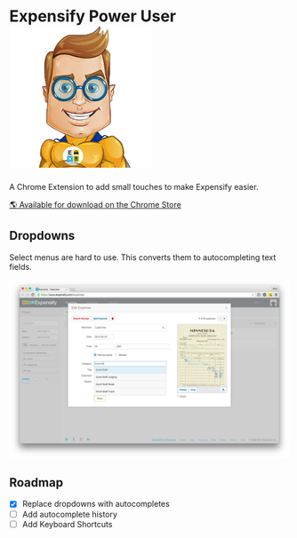 # Expensify Power User <img src="https://raw.githubusercontent.com/nquinlan/expensify-power-user/master/icons/icon.png" width="256" height="256">

A Chrome Extension to add small touches to make Expensify easier.

[🌎 Available for download on the Chrome Store](https://chrome.google.com/webstore/detail/expensify-power-user/hdbooagpfopbbkflkenlmekfmcbdfifd?hl=en-US&gl=US)

## Dropdowns
Select menus are hard to use. This converts them to autocompleting text fields.

 ![](https://raw.githubusercontent.com/nquinlan/expensify-power-user/resources/dropdown.png)

## Roadmap
- [x] Replace dropdowns with autocompletes 
- [ ] Add autocomplete history
- [ ] Add Keyboard Shortcuts